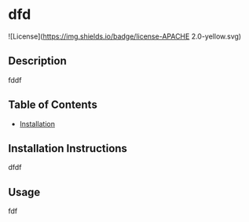# dfd
  ![License](https://img.shields.io/badge/license-APACHE 2.0-yellow.svg)
## Description

fddf

## Table of Contents

 * [Installation](#Installation)

## Installation Instructions

dfdf

## Usage

fdf

